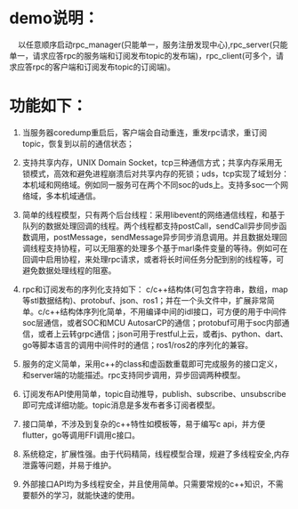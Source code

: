 # demo说明：

    以任意顺序启动rpc_manager(只能单一，服务注册发现中心),rpc_server(只能单一，请求应答rpc的服务端和订阅发布topic的发布端)，rpc_client(可多个，请求应答rpc的客户端和订阅发布topic的订阅端)。

# 功能如下：

1. 当服务器coredump重启后，客户端会自动重连，重发rpc请求，重订阅topic，恢复到以前的通信状态；

2. 支持共享内存，UNIX Domain Socket，tcp三种通信方式；共享内存采用无锁模式，高效和避免进程崩溃后对共享内存的死锁；uds，tcp实现了域划分：本机域和网络域。例如同一服务可在两个不同soc的uds上。支持多soc一个网络域，多本机域通信。

3. 简单的线程模型，只有两个后台线程：采用libevent的网络通信线程，和基于队列的数据处理回调的线程。两个线程都支持postCall，sendCall异步同步函数调用，postMessage，sendMessage异步同步消息调用。并且数据处理回调线程支持协程，可以无阻塞的处理多个基于marl条件变量的等待。例如可在回调中启用协程，来处理rpc请求，或者将长时间任务分配到别的线程等，可避免数据处理线程的阻塞。

4. rpc和订阅发布的序列化支持如下： c/c++结构体(可包含字符串，数组，map等stl数据结构)、protobuf、json、ros1；并在一个头文件中，扩展非常简单。c/c++结构体序列化简单，不用编译中间的idl接口，可方便的用于中间件soc层通信，或者SOC和MCU AutosarCP的通信；protobuf可用于soc内部通信，或者上云转grpc通信；json可用于restful上云，或者js、python、dart、go等脚本语言的调用中间件时的通信；ros1/ros2的序列化的兼容。

5. 服务的定义简单，采用c++的class和虚函数重载即可完成服务的接口定义，和server端的功能描述。rpc支持同步调用，异步回调两种模型。

6. 订阅发布API使用简单，topic自动推导，publish、subscribe、unsubscribe即可完成详细功能。topic消息是多发布者多订阅者模型。

7. 接口简单，不涉及到复杂的c++特性如模板等，易于编写c api，并方便flutter，go等调用FFI调用c接口。

8. 系统稳定，扩展性强。由于代码精简，线程模型合理，规避了多线程安全,内存泄露等问题，并易于维护。

9. 外部接口API均为多线程安全，并且使用简单。只需要常规的c++知识，不需要额外的学习，就能快速的使用。
